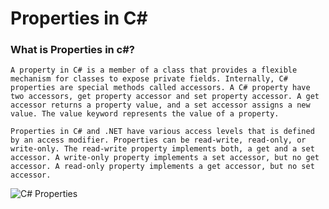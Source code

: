 # Properties in C#

### What is Properties in c#?
`A property in C# is a member of a class that provides a flexible mechanism for classes to expose private fields. Internally, C# properties are special methods called accessors. A C# property have two accessors, get property accessor and set property accessor. A get accessor returns a property value, and a set accessor assigns a new value. The value keyword represents the value of a property.`

`Properties in C# and .NET have various access levels that is defined by an access modifier. Properties can be read-write, read-only, or write-only. The read-write property implements both, a get and a set accessor. A write-only property implements a set accessor, but no get accessor. A read-only property implements a get accessor, but no set accessor.`

<img class="" data-src="/article/understanding-properties-in-C-Sharp/Images/Properties in CSharp.jpg" alt="C# Properties" longdesc="Properties in C# and .NET" src="https://www.c-sharpcorner.com/article/understanding-properties-in-C-Sharp/Images/Properties%20in%20CSharp.jpg">
